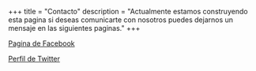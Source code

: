 +++
title = "Contacto"
description = "Actualmente estamos construyendo esta pagina si deseas comunicarte con nosotros puedes dejarnos un mensaje en las siguientes paginas."
+++

[Pagina de Facebook](https://facebook.com/xalapacode)

[Perfil de Twitter](https://twitter.com/xalapacode)